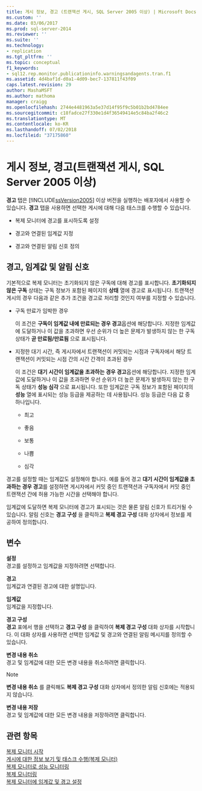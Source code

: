 ```yaml
---
title: 게시 정보, 경고 (트랜잭션 게시, SQL Server 2005 이상) | Microsoft Docs
ms.custom: ''
ms.date: 03/06/2017
ms.prod: sql-server-2014
ms.reviewer: ''
ms.suite: ''
ms.technology:
- replication
ms.tgt_pltfrm: ''
ms.topic: conceptual
f1_keywords:
- sql12.rep.monitor.publicationinfo.warningsandagents.tran.f1
ms.assetid: 4d4baf1d-d0a1-4d09-bec7-137811f43f09
caps.latest.revision: 29
author: MashaMSFT
ms.author: mathoma
manager: craigg
ms.openlocfilehash: 2744e4481963a5e37d14f95f9c5b01b2bd4784ee
ms.sourcegitcommit: c18fadce27f330e1d4f36549414e5c84ba2f46c2
ms.translationtype: MT
ms.contentlocale: ko-KR
ms.lasthandoff: 07/02/2018
ms.locfileid: "37175860"
---
```

# <a name="publication-information-warnings-transactional-publication-sql-server-2005-and-later"></a>게시 정보, 경고(트랜잭션 게시, SQL Server 2005 이상)
  **경고** 탭은 [!INCLUDE[ssVersion2005](../../includes/ssversion2005-md.md)] 이상 버전을 실행하는 배포자에서 사용할 수 있습니다. **경고** 탭을 사용하면 선택한 게시에 대해 다음 태스크를 수행할 수 있습니다.  
  
-   복제 모니터에 경고를 표시하도록 설정  
  
-   경고와 연결된 임계값 지정  
  
-   경고와 연결된 알림 신호 정의  
  
## <a name="warnings-thresholds-and-alerts"></a>경고, 임계값 및 알림 신호  
 기본적으로 복제 모니터는 초기화되지 않은 구독에 대해 경고를 표시합니다. **초기화되지 않은 구독** 상태는 구독 정보가 포함된 페이지의 **상태** 열에 경고로 표시됩니다. 트랜잭션 게시의 경우 다음과 같은 추가 조건을 경고로 처리할 것인지 여부를 지정할 수 있습니다.  
  
-   구독 만료가 임박한 경우  
  
     이 조건은 **구독이 임계값 내에 만료되는 경우 경고**옵션에 해당합니다. 지정한 임계값에 도달하거나 이 값을 초과하면 우선 순위가 더 높은 문제가 발생하지 않는 한 구독 상태가 **곧 만료됨/만료됨** 으로 표시됩니다.  
  
-   지정한 대기 시간, 즉 게시자에서 트랜잭션이 커밋되는 시점과 구독자에서 해당 트랜잭션이 커밋되는 시점 간의 시간 간격이 초과된 경우  
  
     이 조건은 **대기 시간이 임계값을 초과하는 경우 경고**옵션에 해당합니다. 지정한 임계값에 도달하거나 이 값을 초과하면 우선 순위가 더 높은 문제가 발생하지 않는 한 구독 상태가 **성능 심각** 으로 표시됩니다. 또한 임계값은 구독 정보가 포함된 페이지의 **성능** 열에 표시되는 성능 등급을 제공하는 데 사용됩니다. 성능 등급은 다음 값 중 하나입니다.  
  
    -   최고  
  
    -   좋음  
  
    -   보통  
  
    -   나쁨  
  
    -   심각  
  
 경고를 설정할 때는 임계값도 설정해야 합니다. 예를 들어 경고 **대기 시간이 임계값을 초과하는 경우 경고**를 설정하면 게시자에서 커밋 중인 트랜잭션과 구독자에서 커밋 중인 트랜잭션 간에 허용 가능한 시간을 선택해야 합니다.  
  
 임계값에 도달하면 복제 모니터에 경고가 표시되는 것은 물론 알림 신호가 트리거될 수 있습니다. 알림 신호는 **경고 구성** 을 클릭하고 **복제 경고 구성** 대화 상자에서 정보를 제공하여 정의합니다.  
  
## <a name="options"></a>변수  
 **설정**  
 경고를 설정하고 임계값을 지정하려면 선택합니다.  
  
 **경고**  
 임계값과 연결된 경고에 대한 설명입니다.  
  
 **임계값**  
 임계값을 지정합니다.  
  
 **경고 구성**  
 **경고** 표에서 행을 선택하고 **경고 구성** 을 클릭하여 **복제 경고 구성** 대화 상자를 시작합니다. 이 대화 상자를 사용하면 선택한 임계값 및 경고와 연결된 알림 메시지를 정의할 수 있습니다.  
  
 **변경 내용 취소**  
 경고 및 임계값에 대한 모든 변경 내용을 취소하려면 클릭합니다.  
  
> [!NOTE]  
>  **변경 내용 취소** 를 클릭해도 **복제 경고 구성** 대화 상자에서 정의한 알림 신호에는 적용되지 않습니다.  
  
 **변경 내용 저장**  
 경고 및 임계값에 대한 모든 변경 내용을 저장하려면 클릭합니다.  
  
## <a name="see-also"></a>관련 항목  
 [복제 모니터 시작](monitor/start-the-replication-monitor.md)   
 [게시에 대한 정보 보기 및 태스크 수행&#40;복제 모니터&#41;](monitor/view-information-and-perform-tasks-for-a-publication-replication-monitor.md)   
 [복제 모니터로 성능 모니터링](monitor/monitor-performance-with-replication-monitor.md)   
 [복제 모니터링](monitoring-replication.md)   
 [복제 모니터에 임계값 및 경고 설정](monitor/set-thresholds-and-warnings-in-replication-monitor.md)  
  
  

